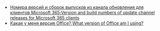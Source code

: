 - <span data-ttu-id="c95ae-101">[Номера версий и сборок выпусков из канала обновления для клиентов Microsoft 365](/officeupdates/update-history-office365-proplus-by-date);</span><span class="sxs-lookup"><span data-stu-id="c95ae-101">[Version and build numbers of update channel releases for Microsoft 365 clients](/officeupdates/update-history-office365-proplus-by-date)</span></span>
- <span data-ttu-id="c95ae-102">[Какая у меня версия Office?](https://support.microsoft.com/office/932788b8-a3ce-44bf-bb09-e334518b8b19);</span><span class="sxs-lookup"><span data-stu-id="c95ae-102">[What version of Office am I using?](https://support.microsoft.com/office/932788b8-a3ce-44bf-bb09-e334518b8b19)</span></span>